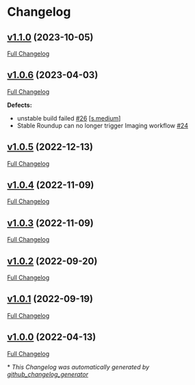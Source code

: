 # Changelog

## [v1.1.0](https://github.com/NASA-PDS/registry-crawler-service/tree/v1.1.0) (2023-10-05)

[Full Changelog](https://github.com/NASA-PDS/registry-crawler-service/compare/v1.0.6...v1.1.0)

## [v1.0.6](https://github.com/NASA-PDS/registry-crawler-service/tree/v1.0.6) (2023-04-03)

[Full Changelog](https://github.com/NASA-PDS/registry-crawler-service/compare/v1.0.5...v1.0.6)

**Defects:**

- unstable build failed [\#26](https://github.com/NASA-PDS/registry-crawler-service/issues/26) [[s.medium](https://github.com/NASA-PDS/registry-crawler-service/labels/s.medium)]
- Stable Roundup can no longer trigger Imaging workflow [\#24](https://github.com/NASA-PDS/registry-crawler-service/issues/24)

## [v1.0.5](https://github.com/NASA-PDS/registry-crawler-service/tree/v1.0.5) (2022-12-13)

[Full Changelog](https://github.com/NASA-PDS/registry-crawler-service/compare/v1.0.4...v1.0.5)

## [v1.0.4](https://github.com/NASA-PDS/registry-crawler-service/tree/v1.0.4) (2022-11-09)

[Full Changelog](https://github.com/NASA-PDS/registry-crawler-service/compare/v1.0.3...v1.0.4)

## [v1.0.3](https://github.com/NASA-PDS/registry-crawler-service/tree/v1.0.3) (2022-11-09)

[Full Changelog](https://github.com/NASA-PDS/registry-crawler-service/compare/v1.0.2...v1.0.3)

## [v1.0.2](https://github.com/NASA-PDS/registry-crawler-service/tree/v1.0.2) (2022-09-20)

[Full Changelog](https://github.com/NASA-PDS/registry-crawler-service/compare/v1.0.1...v1.0.2)

## [v1.0.1](https://github.com/NASA-PDS/registry-crawler-service/tree/v1.0.1) (2022-09-19)

[Full Changelog](https://github.com/NASA-PDS/registry-crawler-service/compare/v1.0.0...v1.0.1)

## [v1.0.0](https://github.com/NASA-PDS/registry-crawler-service/tree/v1.0.0) (2022-04-13)

[Full Changelog](https://github.com/NASA-PDS/registry-crawler-service/compare/e5bc1897d0dbe974f5790094019612b3503cb5b9...v1.0.0)



\* *This Changelog was automatically generated by [github_changelog_generator](https://github.com/github-changelog-generator/github-changelog-generator)*
